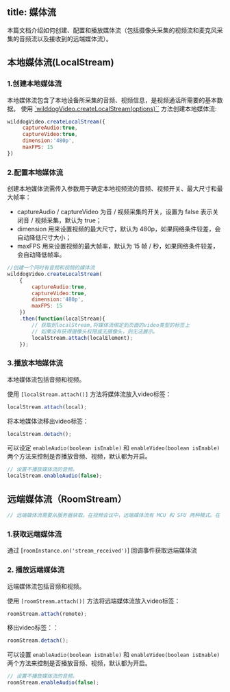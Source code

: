 title: 媒体流
---

本篇文档介绍如何创建、配置和播放媒体流（包括摄像头采集的视频流和麦克风采集的音频流以及接收到的远端媒体流）。

## 本地媒体流(LocalStream)
### 1.创建本地媒体流

本地媒体流包含了本地设备所采集的音频、视频信息，是视频通话所需要的基本数据。
使用 [`wilddogVideo.createLocalStream(options)``](/conference/Web/api/wilddogVideoInitialze.html#createLocalStream(options)) 方法创建本地媒体流:

```javascript
wilddogVideo.createLocalStream({
	 captureAudio:true,
     captureVideo:true,
     dimension:'480p',
     maxFPS: 15
})
```

### 2.配置本地媒体流

创建本地媒体流需传入参数用于确定本地视频流的音频、视频开关、最大尺寸和最大帧率：
* captureAudio / captureVideo 为音 / 视频采集的开关，设置为 false 表示关闭音 / 视频采集，默认为 true；
* dimension 用来设置视频的最大尺寸，默认为 480p，如果网络条件较差，会自动降低尺寸大小；
* maxFPS 用来设置视频的最大帧率，默认为 15 帧 / 秒，如果网络条件较差，会自动降低帧率。

```javascript
//创建一个同时有音频和视频的媒体流
wilddogVideo.createLocalStream(
    {
        captureAudio:true,
        captureVideo:true,
        dimension:'480p',
        maxFPS: 15
    })
    .then(function(localStream){
        // 获取到localStream,将媒体流绑定到页面的video类型的标签上
        // 如果没有获得摄像头权限或无摄像头，则无法展示。
        localStream.attach(localElement);
    });
```
### 3.播放本地媒体流

本地媒体流包括音频和视频。

使用 `[localStream.attach()]` 方法将媒体流放入video标签：

```javascript
localStream.attach(local);
```

将本地媒体流移出video标签：

```javascript
localStream.detach();
```

可以设定 `enableAudio(boolean isEnable)` 和 `enableVideo(boolean isEnable)` 两个方法来控制是否播放音频、视频，默认都为开启。

```javascript
// 设置不播放媒体流的音频。
localStream.enableAudio(false);
```
## 远端媒体流（RoomStream）

```objectivec
// 远端媒体流需要从服务器获取。在视频会议中，远端媒体流有 MCU 和 SFU 两种模式。在 MCU 模式下，服务器会将收到的所有远端媒体流进行混流处理，并作为一个媒体流发给客户端。在 SFU 模式下，服务器将远端媒体流转发给客户端，客户端可能收到多个独立的媒体流。
```

### 1.获取远端媒体流

通过 [`roomInstance.on('stream_received')`] 回调事件获取远端媒体流

### 2. 播放远端媒体流

远端媒体流包括音频和视频。

使用 `[roomStream.attach()]` 方法将远端媒体流放入video标签：

```javascript
roomStream.attach(remote);
```

移出video标签：：

```javascript
roomStream.detach();
```

可以设置 `enableAudio(boolean isEnable)` 和 `enableVideo(boolean isEnable)` 两个方法来控制是否播放音频、视频，默认都为开启。

```javascript
// 设置不播放媒体流的音频。
roomStream.enableAudio(false);
```